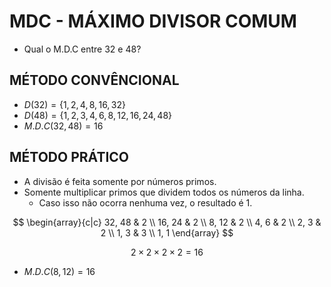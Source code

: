 # MDC - MÁXIMO DIVISOR COMUM
* Qual o M.D.C entre 32 e 48?

## MÉTODO CONVÊNCIONAL
* $D(32) = \{1, 2, 4, 8, 16, 32\}$
* $D(48) = \{1, 2, 3, 4, 6, 8, 12, 16, 24, 48\}$
* $M.D.C(32, 48) = 16$

## MÉTODO PRÁTICO
* A divisão é feita somente por números primos.
* Somente multiplicar primos que dividem todos os números da linha.
    * Caso isso não ocorra nenhuma vez, o resultado é $1$.

$$
\begin{array}{c|c}
    32, 48 & 2 \\
    16, 24 & 2 \\
    8, 12 & 2 \\
    4, 6 & 2 \\
    2, 3 & 2 \\
    1, 3 & 3 \\
    1, 1
\end{array}
$$

$$2 \times 2 \times 2 \times 2 = 16$$
* $M.D.C(8, 12) = 16$

